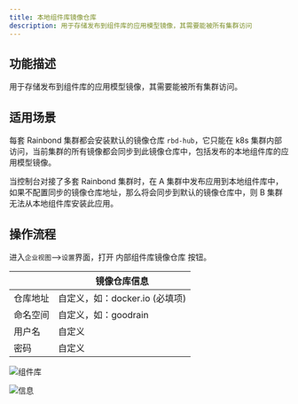 ```yaml
---
title: 本地组件库镜像仓库
description: 用于存储发布到组件库的应用模型镜像，其需要能被所有集群访问
---
```


## 功能描述

用于存储发布到组件库的应用模型镜像，其需要能被所有集群访问。

## 适用场景

每套 Rainbond 集群都会安装默认的镜像仓库 `rbd-hub`，它只能在 k8s 集群内部访问，当前集群的所有镜像都会同步到此镜像仓库中，包括发布的本地组件库的应用模型镜像。

当控制台对接了多套 Rainbond 集群时，在 A 集群中发布应用到本地组件库中，如果不配置同步的镜像仓库地址，那么将会同步到默认的镜像仓库中，则 B 集群无法从本地组件库安装此应用。


## 操作流程

进入`企业视图`-->`设置`界面，打开 内部组件库镜像仓库 按钮。


|          | 镜像仓库信息                     |
| :------- | -------------------------------- |
| 仓库地址 | 自定义，如：docker.io (必填项) |
| 命名空间 | 自定义，如：goodrain             |
| 用户名   | 自定义                           |
| 密码     | 自定义                           |



![组件库](https://static.goodrain.com/docs/5.6/use-manual/user-manual/components/components-1.png)

![信息](https://static.goodrain.com/docs/5.6/use-manual/user-manual/components/components-2.png)















